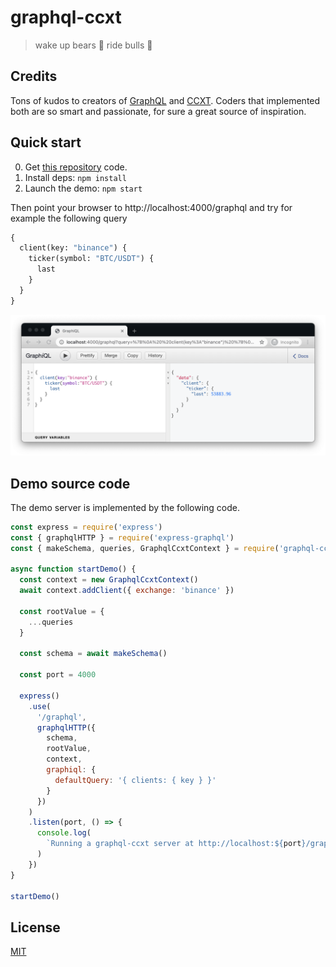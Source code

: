 # graphql-ccxt

> wake up bears 🐻 ride bulls 🐂

## Credits

Tons of kudos to creators of [GraphQL](https://graphql.org/) and [CCXT](http://ccxt.trade). Coders that implemented both are so smart and passionate, for sure a great source of inspiration.

## Quick start

0. Get [this repository](https://github.com/fibo/graphql-ccxt) code.
1. Install deps: `npm install`
2. Launch the demo: `npm start`

Then point your browser to http://localhost:4000/graphql and try for example the following query

```graphql
{
  client(key: "binance") {
    ticker(symbol: "BTC/USDT") {
      last
    }
  }
}
```

![query](media/query.png)

## Demo source code

The demo server is implemented by the following code.

```javascript
const express = require('express')
const { graphqlHTTP } = require('express-graphql')
const { makeSchema, queries, GraphqlCcxtContext } = require('graphql-ccxt')

async function startDemo() {
  const context = new GraphqlCcxtContext()
  await context.addClient({ exchange: 'binance' })

  const rootValue = {
    ...queries
  }

  const schema = await makeSchema()

  const port = 4000

  express()
    .use(
      '/graphql',
      graphqlHTTP({
        schema,
        rootValue,
        context,
        graphiql: {
          defaultQuery: '{ clients: { key } }'
        }
      })
    )
    .listen(port, () => {
      console.log(
        `Running a graphql-ccxt server at http://localhost:${port}/graphql`
      )
    })
}

startDemo()
```

## License

[MIT](http://g14n.info/mit-license)
